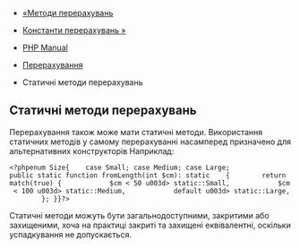 - [«Методи перерахувань](language.enumerations.methods.md)
- [Константи перерахувань »](language.enumerations.constants.md)

- [PHP Manual](index.md)
- [Перерахування](language.enumerations.md)
- Статичні методи перерахувань

## Статичні методи перерахувань

Перерахування також може мати статичні методи. Використання
статичних методів у самому перерахуванні насамперед призначено
для альтернативних конструкторів Наприклад:

`<?phpenum Size{    case Small; case Medium; case Large; public static function fromLength(int $cm): static    {        return match(true) {            $cm < 50 u003d> static::Small,            $cm < 100 u003d> static::Medium,            default u003d> static::Large,        }; }}?> `

Статичні методи можуть бути загальнодоступними, закритими або захищеними,
хоча на практиці закриті та захищені еквівалентні, оскільки
успадкування не допускається.

